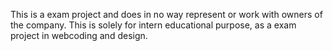This is a exam project and does in no way represent or work with owners of the company. This is solely for intern educational purpose, as a exam project in webcoding and design.
